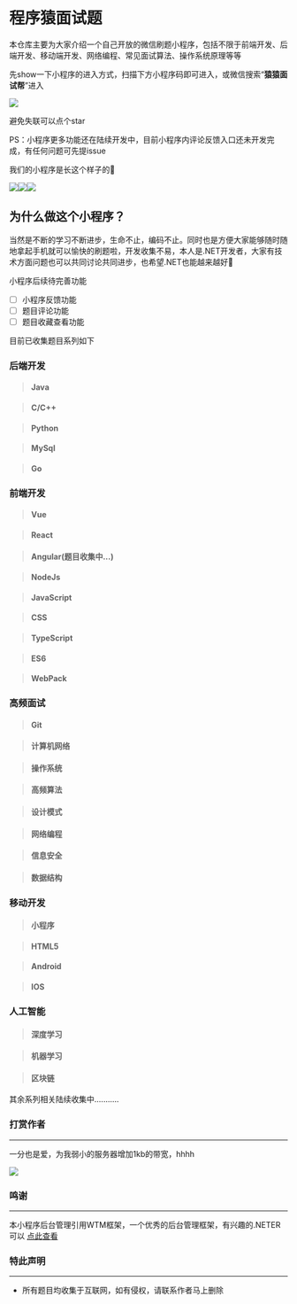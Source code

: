 # 程序猿面试题
本仓库主要为大家介绍一个自己开放的微信刷题小程序，包括不限于前端开发、后端开发、移动端开发、网络编程、常见面试算法、操作系统原理等等

先show一下小程序的进入方式，扫描下方小程序码即可进入，或微信搜索“**猿猿面试帮**”进入

![](https://github.com/DreamTom/InternetInterview/blob/main/yymsb.jpg?raw=true)

避免失联可以点个star

PS：小程序更多功能还在陆续开发中，目前小程序内评论反馈入口还未开发完成，有任何问题可先提issue

我们的小程序是长这个样子的🤡

![](https://github.com/DreamTom/InternetInterview/blob/main/1.jpg?raw=true)![](https://github.com/DreamTom/InternetInterview/blob/main/2.jpg?raw=true)![](https://github.com/DreamTom/InternetInterview/blob/main/3.jpg?raw=true)

## 为什么做这个小程序？

当然是不断的学习不断进步，生命不止，编码不止。同时也是方便大家能够随时随地拿起手机就可以愉快的刷题啦，开发收集不易，本人是.NET开发者，大家有技术方面问题也可以共同讨论共同进步，也希望.NET也能越来越好🤠

小程序后续待完善功能

- [ ] 小程序反馈功能
- [ ] 题目评论功能
- [ ] 题目收藏查看功能

目前已收集题目系列如下

### 后端开发

> #### Java

> #### C/C++

> #### Python

> #### MySql

> #### Go


### 前端开发

> #### Vue

> #### React

> #### Angular(题目收集中...)

> #### NodeJs

> #### JavaScript

> #### CSS

> #### TypeScript

> #### ES6

> #### WebPack

### 高频面试

> #### Git

> #### 计算机网络

> #### 操作系统

> #### 高频算法

> #### 设计模式

> #### 网络编程

> #### 信息安全

> #### 数据结构

### 移动开发

> #### 小程序

> #### HTML5

> #### Android

> #### IOS


### 人工智能

> #### 深度学习

> #### 机器学习

> #### 区块链

其余系列相关陆续收集中........... 

### 打赏作者

------

一分也是爱，为我弱小的服务器增加1kb的带宽，hhhh

![](https://github.com/DreamTom/InternetInterview/blob/main/tip.jpg?raw=true)

### 鸣谢

------

本小程序后台管理引用WTM框架，一个优秀的后台管理框架，有兴趣的.NETER可以 [点此查看](https://wtmdoc.walkingtec.cn/)



### 特此声明

------

- 所有题目均收集于互联网，如有侵权，请联系作者马上删除
